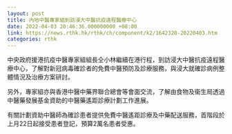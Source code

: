 ```yaml
---
layout: post
title: 內地中醫專家組到訪浸大中醫抗疫遠程醫療中心
date: 2022-04-03 20:46:36.000000000 +08:00
link: https://news.rthk.hk/rthk/ch/component/k2/1642320-20220403.htm
categories: rthk
---
```


中央政府援港抗疫中醫專家組組長仝小林繼續在港行程，到訪浸大中醫抗疫遠程醫療中心，了解對新冠病毒確診者的免費中醫預防及診療服務，與浸大就確診病例整體情況及治療方案研討。

另外，專家組亦與香港中醫中藥界聯合總會等會面交流，了解由食物及衞生局透過中醫藥發展基金資助的中醫藥遙距診療計劃工作進展。

有關計劃資助中醫師為確診患者提供免費中醫遙距診療及中藥配送服務，首階段於上月22日起接受患者登記，預算2萬名患者受惠。
